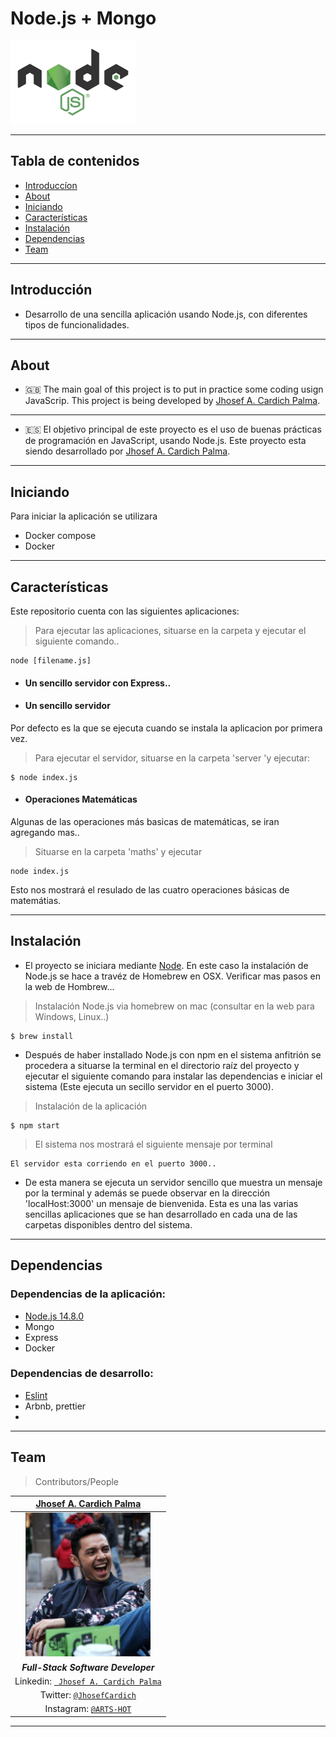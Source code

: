 
#  Node.js + Mongo 
<img src="documentation/logo-node.png" width="200" height="133"/>

---

##  Tabla de contenidos


- [Introduccíon](#Introducción)
- [About](#About )
- [Iniciando](#Iniciando)
- [Características](#Características)
- [Instalación](#instalación)
- [Dependencias](#Dependencias)
- [Team](#team)

---

 
## Introducción


  -  Desarrollo de una sencilla aplicación usando Node.js, con diferentes tipos de funcionalidades.

---
 ## About

  - 🇬🇧 The main goal of this project is to put in practice some coding usign JavaScrip.
   This project is being developed by [Jhosef A. Cardich Palma](https://www.linkedin.com/in/jhosef-anderson-cardich-palma-74765788/). 

---
  - 🇪🇸 El objetivo principal de este proyecto es el uso de buenas prácticas de programación en JavaScript, usando Node.js.   Este proyecto esta siendo desarrollado por [Jhosef A. Cardich Palma](https://www.linkedin.com/in/jhosef-anderson-cardich-palma-74765788/).





---

## Iniciando

Para iniciar la aplicación se utilizara
- Docker compose
- Docker 


---
## Características

Este repositorio cuenta con las siguientes aplicaciones:

> Para ejecutar las aplicaciones, situarse en la carpeta y ejecutar el siguiente comando..

```
node [filename.js]
 ```

- #### Un sencillo servidor con Express..


- #### Un sencillo servidor

Por defecto es la que se ejecuta cuando se instala la aplicacion por primera vez. 
> Para ejecutar el servidor, situarse en la carpeta 'server 'y ejecutar:


````
$ node index.js
````

<r></r1>

- #### Operaciones Matemáticas 
Algunas de las operaciones más basicas de matemáticas, se iran agregando mas..
> Situarse en la carpeta 'maths' y ejecutar

```
node index.js
 ```

Esto nos mostrará el resulado de las cuatro operaciones básicas de matemátias.


----


## Instalación

 - El proyecto se iniciara mediante [Node](https://nodejs.org/).
 En este caso la instalación de Node.js se hace a travéz de Homebrew en OSX.
 Verificar mas pasos en la web de Hombrew...

> Instalación Node.js via homebrew on mac  (consultar en la web para Windows, Linux..)
```
$ brew install 
 ```
- Después de haber installado Node.js con npm en el sistema anfitrión
se procedera a situarse la terminal en el directorio raíz del proyecto y ejecutar el siguiente comando
para instalar las dependencias e iniciar el sistema (Este ejecuta un secillo servidor en el puerto 3000).

> Instalación de la aplicación 
```
$ npm start 
 ```

> El sistema nos mostrará el siguiente mensaje por terminal
```
El servidor esta corriendo en el puerto 3000..
 ```
- De esta manera se ejecuta un servidor sencillo que muestra un mensaje por la terminal y además se puede observar en la dirección 'localHost:3000' un mensaje de bienvenida. 
Esta es una las varias sencillas aplicaciones que se han desarrollado en cada una de las carpetas disponibles dentro del sistema. 

---
 

## Dependencias

### Dependencias de la aplicación: 
- [Node.js 14.8.0](https://nodejs.org/dist/)
- Mongo
- Express
- Docker 

### Dependencias de desarrollo:

- [Eslint](https://eslint.org/)
 -  Arbnb, prettier
- 




----
## Team
> Contributors/People

| <a href="https://www.linkedin.com/in/jhosef-anderson-cardich-palma-74765788/" target="_blank">**Jhosef A. Cardich Palma**</a> | 
| :---: |
|  <a href="https://www.linkedin.com/in/jhosef-anderson-cardich-palma-74765788/" target="_blank"><img src="documentation/profile_pic.png" width="200" height="230" /></a>   |
|***Full-Stack Software Developer***|
| Linkedin:   <a href="https://www.linkedin.com/in/jhosef-anderson-cardich-palma-74765788/" target="_blank">` Jhosef A. Cardich Palma`</a>| 
| Twitter: <a href="http://twitter.com/jhosefcardich" target="_blank">`@JhosefCardich`</a>| 
|Instagram: <a href="http://instagram.com/arts_hot" target="_blank">`@ARTS-HOT`</a>




---


